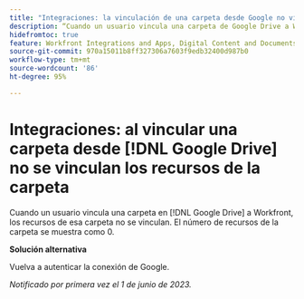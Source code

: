 ```yaml
---
title: "Integraciones: la vinculación de una carpeta desde Google no vincula los recursos de la carpeta"
description: “Cuando un usuario vincula una carpeta de Google Drive a Workfront, los recursos de esa carpeta no se vinculan. El número de recursos de la carpeta se muestra como 0".
hidefromtoc: true
feature: Workfront Integrations and Apps, Digital Content and Documents
source-git-commit: 970a15011b8ff327306a7603f9edb32400d987b0
workflow-type: tm+mt
source-wordcount: '86'
ht-degree: 95%

---
```



# Integraciones: al vincular una carpeta desde [!DNL Google Drive] no se vinculan los recursos de la carpeta

Cuando un usuario vincula una carpeta en [!DNL Google Drive] a Workfront, los recursos de esa carpeta no se vinculan. El número de recursos de la carpeta se muestra como 0.

**Solución alternativa**

Vuelva a autenticar la conexión de Google.

_Notificado por primera vez el 1 de junio de 2023._
